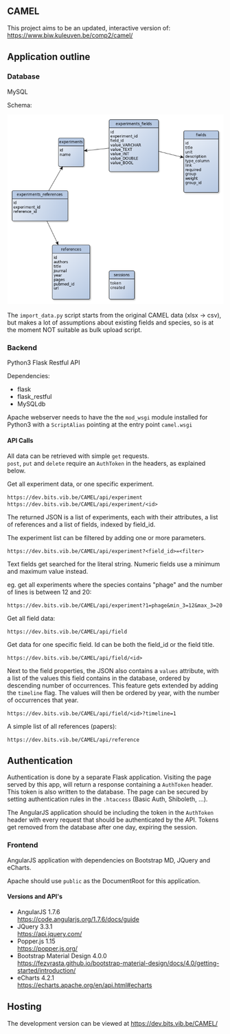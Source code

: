 ## CAMEL

This project aims to be an updated, interactive version of:  
https://www.biw.kuleuven.be/comp2/camel/

## Application outline
### Database
MySQL

Schema:

![Database schema overview][db_schema]

The `import_data.py` script starts from the original CAMEL data (xlsx
-> csv), but makes a lot of assumptions about existing fields and
species, so is at the moment NOT suitable as bulk upload script.


[db_schema]: admin/db_overview.png

### Backend

Python3 Flask Restful API

Dependencies:

- flask
- flask_restful
- MySQLdb

Apache webserver needs to have the the `mod_wsgi` module installed for
Python3 with a `ScriptAlias` pointing at the entry point `camel.wsgi`


#### API Calls
All data can be retrieved with simple `get` requests.  
`post`, `put` and `delete` require an `AuthToken` in the headers, as explained below.

Get all experiment data, or one specific experiment.
```
https://dev.bits.vib.be/CAMEL/api/experiment
https://dev.bits.vib.be/CAMEL/api/experiment/<id>
```

The returned JSON is a list of experiments, each with their
attributes, a list of references and a list of fields, indexed by field_id.

The experiment list can be filtered by adding one or more parameters.
```
https://dev.bits.vib.be/CAMEL/api/experiment?<field_id>=<filter>
```
Text fields get searched for the literal string. Numeric fields use a minimum and maximum value instead.

eg. get all experiments where the species contains "phage" and the number of lines is between 12 and 20:
```
https://dev.bits.vib.be/CAMEL/api/experiment?1=phage&min_3=12&max_3=20
```

Get all field data:
```
https://dev.bits.vib.be/CAMEL/api/field
```

Get data for one specific field. Id can be both the field_id or the field title.
```
https://dev.bits.vib.be/CAMEL/api/field/<id>
```

Next to the field properties, the JSON also contains a `values`
attribute, with a list of the values this field contains in the
database, ordered by descending number of occurrences.  This feature
gets extended by adding the `timeline` flag. The values will then be
ordered by year, with the number of occurrences that year.

```
https://dev.bits.vib.be/CAMEL/api/field/<id>?timeline=1
```

A simple list of all references (papers):
```
https://dev.bits.vib.be/CAMEL/api/reference
```

## Authentication

Authentication is done by a separate Flask application.  Visiting the
page served by this app, will return a response containing a
`AuthToken` header. This token is also written to the database. The
page can be secured by setting authentication rules in the `.htaccess`
(Basic Auth, Shiboleth, ...).

The AngularJS application should be including the token in the `AuthToken`
header with every request that should be authenticated by the
API. Tokens get removed from the database after one day, expiring the
session.



### Frontend

AngularJS application with dependencies on Bootstrap MD, JQuery and
eCharts.

Apache should use `public` as the DocumentRoot for this application.

#### Versions and API's
 * AngularJS 1.7.6  
   https://code.angularjs.org/1.7.6/docs/guide
 * JQuery 3.3.1  
   https://api.jquery.com/
 * Popper.js 1.15  
   https://popper.js.org/
 * Bootstrap Material Design 4.0.0  
   https://fezvrasta.github.io/bootstrap-material-design/docs/4.0/getting-started/introduction/
 * eCharts 4.2.1  
   https://echarts.apache.org/en/api.html#echarts

## Hosting
The development version can be viewed at
https://dev.bits.vib.be/CAMEL/
